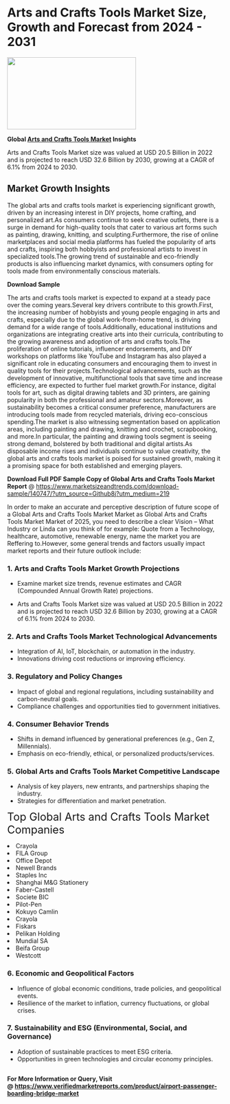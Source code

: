 <H1>Arts and Crafts Tools Market Size, Growth and Forecast from 2024 - 2031</H1><img class="aligncenter size-medium wp-image-584254" src="https://thirdeyenews.in/wp-content/uploads/2024/09/Global-Market-Research-300x168.jpeg" alt="" width="300" height="168" /><p><strong>Global&nbsp;<a href="https://www.marketsizeandtrends.com/download-sample/140747/?utm_source=Github8j?utm_medium=219">Arts and Crafts Tools Market</a> Insights</strong></p><p>Arts and Crafts Tools Market size was valued at USD 20.5 Billion in 2022 and is projected to reach USD 32.6 Billion by 2030, growing at a CAGR of 6.1% from 2024 to 2030.</p><p><h2>Market Growth Insights</h2> <p>The global arts and crafts tools market is experiencing significant growth, driven by an increasing interest in DIY projects, home crafting, and personalized art.As consumers continue to seek creative outlets, there is a surge in demand for high-quality tools that cater to various art forms such as painting, drawing, knitting, and sculpting.Furthermore, the rise of online marketplaces and social media platforms has fueled the popularity of arts and crafts, inspiring both hobbyists and professional artists to invest in specialized tools.The growing trend of sustainable and eco-friendly products is also influencing market dynamics, with consumers opting for tools made from environmentally conscious materials.</p> <p><strong>Download Sample</strong></p> <p>The arts and crafts tools market is expected to expand at a steady pace over the coming years.Several key drivers contribute to this growth.First, the increasing number of hobbyists and young people engaging in arts and crafts, especially due to the global work-from-home trend, is driving demand for a wide range of tools.Additionally, educational institutions and organizations are integrating creative arts into their curricula, contributing to the growing awareness and adoption of arts and crafts tools.The proliferation of online tutorials, influencer endorsements, and DIY workshops on platforms like YouTube and Instagram has also played a significant role in educating consumers and encouraging them to invest in quality tools for their projects.Technological advancements, such as the development of innovative, multifunctional tools that save time and increase efficiency, are expected to further fuel market growth.For instance, digital tools for art, such as digital drawing tablets and 3D printers, are gaining popularity in both the professional and amateur sectors.Moreover, as sustainability becomes a critical consumer preference, manufacturers are introducing tools made from recycled materials, driving eco-conscious spending.The market is also witnessing segmentation based on application areas, including painting and drawing, knitting and crochet, scrapbooking, and more.In particular, the painting and drawing tools segment is seeing strong demand, bolstered by both traditional and digital artists.As disposable income rises and individuals continue to value creativity, the global arts and crafts tools market is poised for sustained growth, making it a promising space for both established and emerging players.<p><span class=""><strong>Download Full PDF Sample Copy of Global Arts and Crafts Tools Market Report</strong> @ <a href="https://www.marketsizeandtrends.com/download-sample/140747/?utm_source=Github8j?utm_medium=219" target="_blank">https://www.marketsizeandtrends.com/download-sample/140747/?utm_source=Github8j?utm_medium=219</a></span></p><p>In order to make an accurate and perceptive description of future scope of a Global&nbsp;Arts and Crafts Tools Market Market as Global&nbsp;Arts and Crafts Tools Market Market of 2025, you need to describe a clear Vision &ndash; What Industry or Linda can you think of for example: Quote from a Technology, healthcare, automotive, renewable energy, name the market you are Reffering to.However, some general trends and factors usually impact market reports and their future outlook include:</p><h3>1.&nbsp;<strong>Arts and Crafts Tools Market Growth Projections</strong></h3><ul><li>Examine market size trends, revenue estimates and CAGR (Compounded Annual Growth Rate) projections.</li><li><p>Arts and Crafts Tools Market size was valued at USD 20.5 Billion in 2022 and is projected to reach USD 32.6 Billion by 2030, growing at a CAGR of 6.1% from 2024 to 2030.</p></li></ul><h3>2.&nbsp;<strong>Arts and Crafts Tools Market Technological Advancements</strong></h3><ul><li>Integration of AI, IoT, blockchain, or automation in the industry.</li><li>Innovations driving cost reductions or improving efficiency.</li></ul><h3>3.&nbsp;<strong>Regulatory and Policy Changes</strong></h3><ul><li>Impact of global and regional regulations, including sustainability and carbon-neutral goals.</li><li>Compliance challenges and opportunities tied to government initiatives.</li></ul><h3>4.&nbsp;<strong>Consumer Behavior Trends</strong></h3><ul><li>Shifts in demand influenced by generational preferences (e.g., Gen Z, Millennials).</li><li>Emphasis on eco-friendly, ethical, or personalized products/services.</li></ul><h3>5.&nbsp;<strong>Global Arts and Crafts Tools Market Competitive Landscape</strong></h3><ul><li>Analysis of key players, new entrants, and partnerships shaping the industry.</li><li>Strategies for differentiation and market penetration.</li></ul><p data-pm-slice="1 1 []"><span style="color: inherit; font-family: inherit; font-size: 25px;">Top Global Arts and Crafts Tools Market Companies</span></p><div class="" data-test-id=""><p><li>Crayola</li><li> FILA Group</li><li> Office Depot</li><li> Newell Brands</li><li> Staples Inc</li><li> Shanghai M&G Stationery</li><li> Faber-Castell</li><li> Societe BIC</li><li> Pilot-Pen</li><li> Kokuyo Camlin</li><li> Crayola</li><li> Fiskars</li><li> Pelikan Holding</li><li> Mundial SA</li><li> Beifa Group</li><li> Westcott</li></p></div><h3>6.&nbsp;<strong>Economic and Geopolitical Factors</strong></h3><ul><li>Influence of global economic conditions, trade policies, and geopolitical events.</li><li>Resilience of the market to inflation, currency fluctuations, or global crises.</li></ul><h3>7.&nbsp;<strong>Sustainability and ESG (Environmental, Social, and Governance)</strong></h3><ul><li>Adoption of sustainable practices to meet ESG criteria.</li><li>Opportunities in green technologies and circular economy principles.</li></ul><h2><strong style="font-size: 14px;">For More Information or Query, Visit @&nbsp;</strong><a style="background-color: #ffffff; font-size: 14px;" href="https://www.marketsizeandtrends.com/report/arts-and-crafts-tools-market/" target="_blank">https://www.verifiedmarketreports.com/product/airport-passenger-boarding-bridge-market</a></h2>